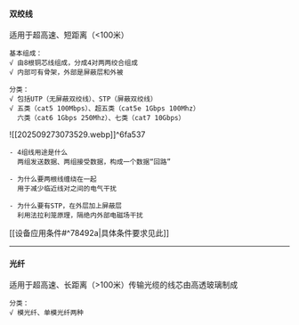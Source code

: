 #### 双绞线
适用于超高速、短距离（<100米）

	基本组成：
	√ 由8根铜芯线组成，分成4对两两绞合组成
	√ 内部可有骨架，外部是屏蔽层和外被

	分类：
	√ 包括UTP（无屏蔽双绞线）、STP（屏蔽双绞线）
	√ 五类（cat5 100Mbps）、超五类（cat5e 1Gbps 100Mhz）
	  六类（cat6 1Gbps 250Mhz）、七类（cat7 10Gbps）
	
![[202509273073529.webp]]^6fa537

	- 4组线用途是什么
	  两组发送数据、两组接受数据，构成一个数据“回路”
	
	- 为什么要两根线缠绕在一起
	  用于减少临近线对之间的电气干扰
	  
	- 为什么要有STP，在外层加上屏蔽层
	  利用法拉利笼原理，隔绝内外部电磁场干扰
	
[[设备应用条件#^78492a|具体条件要求见此]]


---
#### 光纤

适用于超高速、长距离（>100米）传输光缆的线芯由高透玻璃制成

	分类：
	√ 模光纤、单模光纤两种
